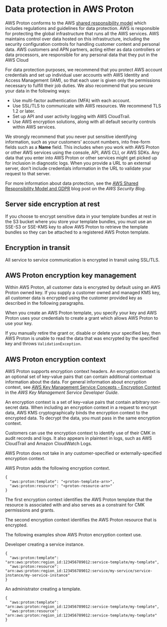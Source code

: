 # Data protection in AWS Proton<a name="data-protection"></a>

AWS Proton conforms to the AWS [shared responsibility model](http://aws.amazon.com/compliance/shared-responsibility-model/) which includes regulations and guidelines for data protection\. AWS is responsible for protecting the global infrastructure that runs all the AWS services\. AWS maintains control over data hosted on this infrastructure, including the security configuration controls for handling customer content and personal data\. AWS customers and APN partners, acting either as data controllers or data processors, are responsible for any personal data that they put in the AWS Cloud

For data protection purposes, we recommend that you protect AWS account credentials and set up individual user accounts with AWS Identity and Access Management \(IAM\), so that each user is given only the permissions necessary to fulfill their job duties\. We also recommend that you secure your data in the following ways:
+ Use multi\-factor authentication \(MFA\) with each account\.
+ Use SSL/TLS to communicate with AWS resources\. We recommend TLS 1\.2 or later\.
+ Set up API and user activity logging with AWS CloudTrail\.
+ Use AWS encryption solutions, along with all default security controls within AWS services\.

We strongly recommend that you never put sensitive identifying information, such as your customers' account numbers, into free\-form fields such as a **Name** field\. This includes when you work with AWS Proton or other AWS services using the console, API, AWS CLI, or AWS SDKs\. Any data that you enter into AWS Proton or other services might get picked up for inclusion in diagnostic logs\. When you provide a URL to an external server, don't include credentials information in the URL to validate your request to that server\.

For more information about data protection, see the [AWS Shared Responsibility Model and GDPR](http://aws.amazon.com/blogs/security/the-aws-shared-responsibility-model-and-gdpr/) blog post on the *AWS Security Blog\.*

## Server side encryption at rest<a name="encrypt-at-rest"></a>

If you choose to encrypt sensitive data in your template bundles at rest in the S3 bucket where you store your template bundles, you must use an SSE\-S3 or SSE\-KMS key to allow AWS Proton to retrieve the template bundles so they can be attached to a registered AWS Proton template\.

## Encryption in transit<a name="encrypt-in-transit"></a>

All service to service communication is encrypted in transit using SSL/TLS\.

## AWS Proton encryption key management<a name="encryption-key-management"></a>

Within AWS Proton, all customer data is encrypted by default using an AWS Proton owned key\. If you supply a customer owned and managed KMS key, all customer data is encrypted using the customer provided key as described in the following paragraphs\.

When you create an AWS Proton template, you specify your key and AWS Proton uses your credentials to create a grant which allows AWS Proton to use your key\.

If you manually retire the grant or, disable or delete your specified key, then AWS Proton is unable to read the data that was encrypted by the specified key and throws `ValidationException`\.

## AWS Proton encryption context<a name="encryption-context"></a>

AWS Proton supports encryption context headers\. An encryption context is an optional set of key\-value pairs that can contain additional contextual information about the data\. For general information about encryption context, see [AWS Key Management Service Concepts \- Encryption Context](https://docs.aws.amazon.com/kms/latest/developerguide/concepts.html#encrypt_context) in the *AWS Key Management Service Developer Guide*\.

An encryption context is a set of key–value pairs that contain arbitrary non\-secret data\. When including an encryption context in a request to encrypt data, AWS KMS cryptographically binds the encryption context to the encrypted data\. To decrypt the data, you must pass in the same encryption context\.

 Customers can use the encryption context to identify use of their CMK in audit records and logs\. It also appears in plaintext in logs, such as AWS CloudTrail and Amazon CloudWatch Logs\.

AWS Proton does not take in any customer\-specified or externally\-specified encryption context\.

AWS Proton adds the following encryption context\.

```
{
  "aws:proton:template": "<proton-template-arn>",
  "aws:proton:resource": "<proton-resource-arn>" 
}
```

The first encryption context identifies the AWS Proton template that the resource is associated with and also serves as a constraint for CMK permissions and grants\.

The second encryption context identifies the AWS Proton resource that is encrypted\.

The following examples show AWS Proton encryption context use\.

Developer creating a service instance\.

```
{
  "aws:proton:template": "arn:aws:proton:region_id:123456789012:service-template/my-template",
  "aws:proton:resource": "arn:aws:proton:region_id:123456789012:service/my-service/service-instance/my-service-instance" 
}
```

An administrator creating a template\.

```
{
  "aws:proton:template": "arn:aws:proton:region_id:123456789012:service-template/my-template",
  "aws:proton:resource": "arn:aws:proton:region_id:123456789012:service-template/my-template"
}
```